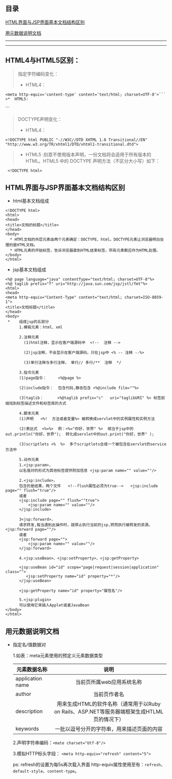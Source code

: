 目录
--
[HTML界面与JSP界面基本文档结构区别](#HTML界面与JSP界面基本文档结构区别)

[用元数据说明文档](#用元数据说明文档)


---
---

## HTML4与HTML5区别：
> 指定字符编码变化：
>*  HTML4：
```
<meta http-equiv=‶content-type″ content=‶text/html; charset=UTF-8″>```
>*  HTML5:
```
<meta charset=‶UTF-8″>```
> DOCTYPE声明变化：
>* HTML4：
```
<!DOCTYPE html PUBLIC "-//W3C//DTD XHTML 1.0 Transitional//EN" "http://www.w3.org/TR/xhtml1/DTD/xhtml1-transitional.dtd">
```
>* HTML5 :刻意不使用版本声明，一份文档将会适用于所有版本的 HTML。HTML5 中的 DOCTYPE 声明方法（不区分大小写）如下：
```
 <!DOCTYPE html>
 ```

## HTML界面与JSP界面基本文档结构区别
* html基本文档组成

```
<!DOCTYPE html>
<html>
<head>
<title>文档的标题</title>
</head>
<body>
  * HTMl文档的外层元素由两个元素确定：DOCTYPE、html。DOCTYPE元素让浏览器明白处理的是HTML文档。
  * HTML元素的开始标签，告诉浏览器直到HTML结束标签，所有元素都应作为HTML处理。
</body>
</html>
```

* jsp基本文档组成

```
<%@ page language="java" contentType="text/html; charset=UTF-8"%>
<%@ taglib prefix="f" uri="http://java.sun.com/jsp/jstl/fmt"%>
<html>
<head>
<meta http-equiv="Content-Type" content="text/html; charset=ISO-8859-1">
<title>文档标题</title>
</head>
<body>
 *    组成jsp的五部分 
      1.模板元素：html、xml
      
      2.注释元素
        (1)html注释，显示在客户端源码中  <!--  注释 -->
        
        (2)jsp注释，不会显示在客户端源码，只在jsp中 <% -- 注释 --%>
            
        (3)单行注释与多行注释， 单行// 多行/**  注释  */
            
      3.指令元素
      (1)page指令：     <%@page %>
      
      (2)include指令：  包含代码,静态包含 <%@include file=""%>
      
      (3)taglib：      <%@taglib prefix="c"   uri="taglibURI" %> 标签前缀找到标签描述文件和标签库的方式

      4.脚本元素
      (1)声明   <%!  方法或者变量%> 被转换成servlet中的实例属性和实例方法
      
      (2)表达式  <%=%>  例：<%="你好，世界" %>  相当于jsp中的out.println("你好，世界");  转化成servlet中的out.print("你好，世界" );
      
      (3)scriptlets <%  %>  多个scriptlets合成一个被包含在servlet的service方法中

      5.动作元素
      1.<jsp:param>， 
      以名值对的形式为其他标签提供附加信息 <jsp:param name="" value=""/>
      
      2.<jsp:include>， 
      包含的是结果，两个文件   <!--flush属性必须为true-->   <jsp:include page="" flush="true"/>
      或者
      <jsp:include page="" flush=""true"> 
          <jsp:param name="" value=""/>  
      </jsp:include>
      
      3<jsp:forward>，  
      请求转发,每当遇到此操作时，就停止执行当前的jsp,转而执行被转发的资源。 <jsp:forward page=""/>
      或者
      <jsp:forward page="">
          <jsp:param name="" value=""/>
      </jsp:forward>
      
      4.<jsp:useBean>、<jsp:setProperty>、<jsp:getProperty>

      <jsp:useBean id="id" scope="page|request|session|application" class="">
         <jsp:setProperty name="id" property="*"/>
      </jsp:useBean>

      <jsp:getProperty name="id" property="属性名"/>
      
      5.<jsp:plugin>
      可以使用它来插入Applet或者JavaBean
</body>
</html>
```

## 用元数据说明文档
* 指定名/值数据对

  1.如表：meta元素使用的预定义元素数据类型
  
  元素数据名称|说明|
  |-|:-:|
  application name|当前页所属web应用系统名称
  author|当前页作者名
  description|用来生成HTML的软件名称（通常用于以Ruby on Rails、ASP.NET等服务器端框架生成HTLML页的情况下）
  keywords|一批以逗号分开的字符串，用来描述页面的内容
  
  2.声明字符串编码：```<mate charset="Utf-8"/>```
  
  3.模拟HTTP标头字段： ```<meta http-equiv="refresh" content="5"> ```
  
    ps:   refresh的设置为每5s再次载入界面
          http-equiv属性使用至有：`refresh`、`default-style`、`content-type`。









